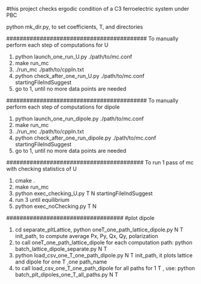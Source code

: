 #this project checks ergodic condition of a C3 ferroelectric system under PBC


python mk_dir.py, to set coefficients, T, and directories

##########################################
To manually perform each step of computations for U
1. python launch_one_run_U.py ./path/to/mc.conf
2. make run_mc
3. ./run_mc ./path/to/cppIn.txt
4. python check_after_one_run_U.py ./path/to/mc.conf  startingFileIndSuggest
5. go to 1, until no more data points are needed


##########################################
To manually perform each step of computations for dipole 
1. python launch_one_run_dipole.py ./path/to/mc.conf
2. make run_mc
3. ./run_mc ./path/to/cppIn.txt
4. python check_after_one_run_dipole.py ./path/to/mc.conf  startingFileIndSuggest
5. go to 1, until no more data points are needed

#########################################
To run 1 pass of mc with checking statistics of U
1. cmake .
2. make run_mc
3. python exec_checking_U.py T N startingFileIndSuggest
4. run 3 until equilibrium
5. python exec_noChecking.py T N

###################################
#plot dipole 
1. cd separate_pltLattice, python oneT_one_path_lattice_dipole.py N T init_path, to compute average Px, Py, Qx, Qy, polarization
2. to call oneT_one_path_lattice_dipole for each computation  path: python batch_lattice_dipole_separate.py N T
3. python load_csv_one_T_one_path_dipole.py N T init_path, it plots lattice and dipole for one T ,one path_name
4. to call load_csv_one_T_one_path_dipole for all paths for 1 T , use: python batch_plt_dipoles_one_T_all_paths.py N T